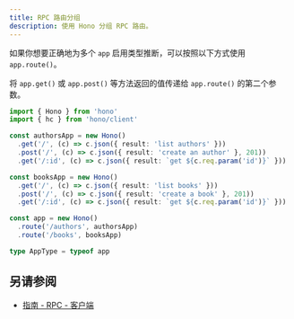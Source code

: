 ```yaml
---
title: RPC 路由分组
description: 使用 Hono 分组 RPC 路由。
---
```


如果你想要正确地为多个 `app` 启用类型推断，可以按照以下方式使用 `app.route()`。

将 `app.get()` 或 `app.post()` 等方法返回的值传递给 `app.route()` 的第二个参数。

```ts
import { Hono } from 'hono'
import { hc } from 'hono/client'

const authorsApp = new Hono()
  .get('/', (c) => c.json({ result: 'list authors' }))
  .post('/', (c) => c.json({ result: 'create an author' }, 201))
  .get('/:id', (c) => c.json({ result: `get ${c.req.param('id')}` }))

const booksApp = new Hono()
  .get('/', (c) => c.json({ result: 'list books' }))
  .post('/', (c) => c.json({ result: 'create a book' }, 201))
  .get('/:id', (c) => c.json({ result: `get ${c.req.param('id')}` }))

const app = new Hono()
  .route('/authors', authorsApp)
  .route('/books', booksApp)

type AppType = typeof app
```

## 另请参阅

- [指南 - RPC - 客户端](/docs/guides/rpc#client)

